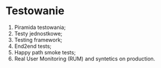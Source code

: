 # Testowanie

1. Piramida testowania;
2. Testy jednostkowe;
3. Testing framework;
4. End2end tests;
5. Happy path smoke tests;
6. Real User Monitoring (RUM) and syntetics on production.
